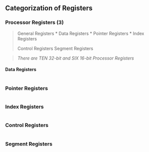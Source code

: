 ## Categorization of Registers


### Processor Registers (3)

> General Registers
    * Data Registers
    * Pointer Registers
    * Index Registers
>
> Control Registers
> Segment Registers

> *There are TEN 32-bit and SIX 16-bit Processor Registers*


#### Data Registers
```

```

### Pointer Registers
```

```

### Index Registers
```

```

### Control Registers
```

```

### Segment Registers
```

```
